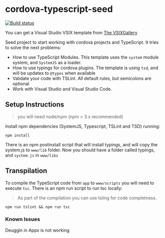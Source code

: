 cordova-typescript-seed
=======================

[![Build status](https://ci.appveyor.com/api/projects/status/1hhirxcajfd7rupa?svg=true)](https://ci.appveyor.com/project/ridomin/cordova-typescript-seed)

You can get a Visual Studio VSIX template from [The VSIXGallery](http://vsixgallery.com/extension/cordova-typescript-template.RidoMin.67ce102a-cf7b-46e5-8367-9e2a3aa15b13/)

Seed project to start working with cordova projects and TypeScript. It tries to solve the next problems:

* How to use TypeScript Modules. This template uses the `system` module system, and `SystemJS` as a loader.
* How to use typings for cordova plugins. The template is using `tsd`, and will be updates to `@types` when available
* Validate your code with TSLint. All default rules, but semicolons are optional
* Work with Visual Studio and Visual Studio Code.

## Setup Instructions
>you will need node/npm (npm > 3.x recommended)

Install npm dependencies (SystemJS, Typescript, TSLint and TSD) running:

```
npm install
```
There is an npm postinstall script that will install typings, and will copy the system.js to `www/lib` folder. 
Now you should have a folder called typings, and `system.js` in `www/libs`

## Transpilation
To compile the TypeScript code from `app` to  `www/scripts` you will need to execute `tsc`. There is an npm run script to run tsc locally:
>As part of the compilation you can use tsling for code completness.
```
npm run tslint && npm run tsc
```


### Known Issues

Deuggin in Appx is not working
